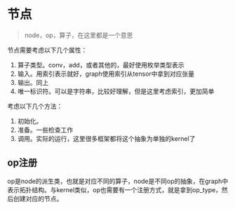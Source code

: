 # 节点

> node，op，算子，在这里都是一个意思

节点需要考虑以下几个属性：

1. 算子类型。conv，add，或者其他的，最好使用枚举类型表示
2. 输入。用索引表示就好，graph使用索引从tensor中拿到对应张量
3. 输出。同上
4. 唯一标识符。可以是字符串，比较好理解，但是这里考虑索引，更加简单

考虑以下几个方法：

1. 初始化。
2. 准备。一些检查工作
3. 调用。实际的运行，这里很多框架都将这个抽象为单独的kernel了

## op注册

op是node的派生类，也就是对应不同的算子，node是不同op的抽象，在graph中表示拓扑结构。与kernel类似，op也需要有一个注册方式，就是拿到op_type，然后创建对应的节点。